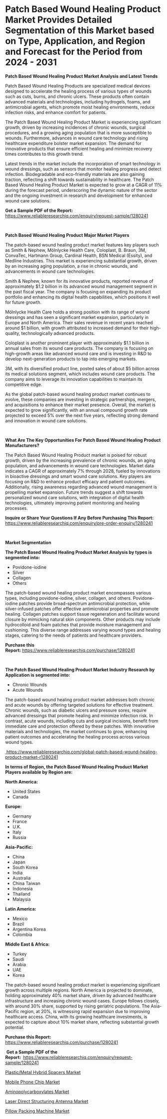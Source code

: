 <p><h1>Patch Based Wound Healing Product Market Provides Detailed Segmentation of this Market based on Type, Application, and Region and Forecast for the Period from 2024 - 2031</h1></p><p><strong>Patch Based Wound Healing Product Market Analysis and Latest Trends</strong></p>
<p><p>Patch Based Wound Healing Products are specialized medical devices designed to accelerate the healing process of various types of wounds such as cuts, burns, and chronic ulcers. These products often contain advanced materials and technologies, including hydrogels, foams, and antimicrobial agents, which promote moist healing environments, reduce infection risks, and enhance comfort for patients.</p><p>The Patch Based Wound Healing Product Market is experiencing significant growth, driven by increasing incidences of chronic wounds, surgical procedures, and a growing aging population that is more susceptible to wounds. Furthermore, advances in wound care technology and rising healthcare expenditure bolster market expansion. The demand for innovative products that ensure efficient healing and minimize recovery times contributes to this growth trend.</p><p>Latest trends in the market include the incorporation of smart technology in wound dressings, such as sensors that monitor healing progress and detect infection. Biodegradable and eco-friendly materials are also gaining traction, reflecting a shift towards sustainability in healthcare. The Patch Based Wound Healing Product Market is expected to grow at a CAGR of 11% during the forecast period, underscoring the dynamic nature of the sector and the ongoing investment in research and development for enhanced wound care solutions.</p></p>
<p><strong>Get a Sample PDF of the Report:&nbsp;</strong> <a href="https://www.reliableresearchiq.com/enquiry/request-sample/1280241?utm_campaign=1124&utm_medium=2&utm_source=Github&utm_content=ia&utm_term=29092024&utm_id=patch-based-wound-healing-product">https://www.reliableresearchiq.com/enquiry/request-sample/1280241</a></p>
<p>&nbsp;</p>
<p><strong>Patch Based Wound Healing Product Major Market Players</strong></p>
<p><p>The patch-based wound healing product market features key players such as Smith & Nephew, Mölnlycke Health Care, Coloplast, B. Braun, 3M, ConvaTec, Hartmann Group, Cardinal Health, BSN Medical (Essity), and Medline Industries. This market is experiencing substantial growth, driven by an increasing aging population, a rise in chronic wounds, and advancements in wound care technologies.</p><p>Smith & Nephew, known for its innovative products, reported revenue of approximately $1.2 billion in its advanced wound management segment in the past fiscal year. The company is focusing on expanding its product portfolio and enhancing its digital health capabilities, which positions it well for future growth.</p><p>Mölnlycke Health Care holds a strong position with its range of wound dressings and has seen a significant market expansion, particularly in Europe and North America. Their sales revenue in recent years reached around $1 billion, with growth attributed to increased demand for their high-quality, technologically advanced products.</p><p>Coloplast is another prominent player with approximately $1.1 billion in annual sales from its wound care products. The company is focusing on high-growth areas like advanced wound care and is investing in R&D to develop next-generation products to tap into emerging markets.</p><p>3M, with its diversified product line, posted sales of about $5 billion across its medical solutions segment, which includes wound care products. The company aims to leverage its innovation capabilities to maintain its competitive edge.</p><p>As the global patch-based wound healing product market continues to evolve, these companies are investing in strategic partnerships, mergers, and acquisitions to enhance their market presence. Overall, the market is expected to grow significantly, with an annual compound growth rate projected to exceed 5% over the next five years, reflecting strong demand and innovation in wound care solutions.</p></p>
<p>&nbsp;</p>
<p><strong>What Are The Key Opportunities For Patch Based Wound Healing Product Manufacturers?</strong></p>
<p><p>The Patch Based Wound Healing Product market is poised for robust growth, driven by the increasing prevalence of chronic wounds, an aging population, and advancements in wound care technologies. Market data indicates a CAGR of approximately 7% through 2028, fueled by innovations in bioactive dressings and smart wound care solutions. Key players are focusing on R&D to enhance product efficacy and patient outcomes. Additionally, rising awareness regarding advanced wound management is propelling market expansion. Future trends suggest a shift towards personalized wound care solutions, with integration of digital health technologies, ultimately improving patient monitoring and healing processes.</p></p>
<p><strong>Inquire or Share Your Questions If Any Before Purchasing This Report:</strong> <a href="https://www.reliableresearchiq.com/enquiry/pre-order-enquiry/1280241?utm_campaign=1124&utm_medium=2&utm_source=Github&utm_content=ia&utm_term=29092024&utm_id=patch-based-wound-healing-product">https://www.reliableresearchiq.com/enquiry/pre-order-enquiry/1280241</a></p>
<p>&nbsp;</p>
<p><strong>Market Segmentation</strong></p>
<p><strong>The Patch Based Wound Healing Product Market Analysis by types is segmented into:</strong></p>
<p><ul><li>Povidone-iodine</li><li>Silver</li><li>Collagen</li><li>Others</li></ul></p>
<p><p>The patch-based wound healing product market encompasses various types, including povidone-iodine, silver, collagen, and others. Povidone-iodine patches provide broad-spectrum antimicrobial protection, while silver-infused patches offer effective antimicrobial properties and promote healing. Collagen patches support tissue regeneration and facilitate wound closure by mimicking natural skin components. Other products may include hydrocolloid and foam patches that provide moisture management and cushioning. This diverse range addresses varying wound types and healing stages, catering to the needs of patients and healthcare providers.</p></p>
<p><strong>Purchase this Report:&nbsp;</strong><a href="https://www.reliableresearchiq.com/purchase/1280241?utm_campaign=1124&utm_medium=2&utm_source=Github&utm_content=ia&utm_term=29092024&utm_id=patch-based-wound-healing-product">https://www.reliableresearchiq.com/purchase/1280241</a></p>
<p>&nbsp;</p>
<p><strong>The Patch Based Wound Healing Product Market Industry Research by Application is segmented into:</strong></p>
<p><ul><li>Chronic Wounds</li><li>Acute Wounds</li></ul></p>
<p><p>The patch-based wound healing product market addresses both chronic and acute wounds by offering targeted solutions for effective treatment. Chronic wounds, such as diabetic ulcers and pressure sores, require advanced dressings that promote healing and minimize infection risk. In contrast, acute wounds, including cuts and surgical incisions, benefit from immediate care and protection offered by these patches. With innovative materials and technologies, the market continues to grow, enhancing patient outcomes and accelerating the healing process across various wound types.</p></p>
<p><a href="https://www.reliableresearchiq.com/global-patch-based-wound-healing-product-market-r1280241?utm_campaign=1124&utm_medium=2&utm_source=Github&utm_content=ia&utm_term=29092024&utm_id=patch-based-wound-healing-product">&nbsp;https://www.reliableresearchiq.com/global-patch-based-wound-healing-product-market-r1280241</a></p>
<p><strong>In terms of Region, the Patch Based Wound Healing Product Market Players available by Region are:</strong></p>
<p>
    <p> <strong> North America: </strong>
        <ul>
            <li>United States</li>
            <li>Canada</li>
        </ul>
        </p> 
    <p> <strong> Europe: </strong>
        <ul>
            <li>Germany</li>
            <li>France</li>
            <li>U.K.</li>
            <li>Italy</li>
            <li>Russia</li>
        </ul>
        </p> 
    <p> <strong> Asia-Pacific: </strong>
        <ul>
            <li>China</li>
            <li>Japan</li>
            <li>South Korea</li>
            <li>India</li>
            <li>Australia</li>
            <li>China Taiwan</li>
            <li>Indonesia</li>
            <li>Thailand</li>
            <li>Malaysia</li>
        </ul>
        </p> 
    <p> <strong> Latin America: </strong>
        <ul>
            <li>Mexico</li>
            <li>Brazil</li>
            <li>Argentina Korea</li>
            <li>Colombia</li>
        </ul>
        </p> 
    <p> <strong> Middle East & Africa: </strong>
        <ul>
            <li>Turkey</li>
            <li>Saudi</li>
            <li>Arabia</li>
            <li>UAE</li>
            <li>Korea</li>
        </ul>
    </p>
    </p>
<p><p>The patch-based wound healing product market is experiencing significant growth across multiple regions. North America is projected to dominate, holding approximately 40% market share, driven by advanced healthcare infrastructure and increasing chronic wound cases. Europe follows closely, with around 30% share, supported by rising geriatric populations. The Asia-Pacific region, at 20%, is witnessing rapid expansion due to improving healthcare access. China, with its growing healthcare investments, is expected to capture about 10% market share, reflecting substantial growth potential.</p></p>
<p><strong>Purchase this Report: </strong><a href="https://www.reliableresearchiq.com/purchase/1280241?utm_campaign=1124&utm_medium=2&utm_source=Github&utm_content=ia&utm_term=29092024&utm_id=patch-based-wound-healing-product">https://www.reliableresearchiq.com/purchase/1280241</a></p>
<p>&nbsp;<strong>Get a Sample PDF of the Report:&nbsp;&nbsp;</strong><a href="https://www.reliableresearchiq.com/enquiry/request-sample/1280241?utm_campaign=1124&utm_medium=2&utm_source=Github&utm_content=ia&utm_term=29092024&utm_id=patch-based-wound-healing-product">https://www.reliableresearchiq.com/enquiry/request-sample/1280241</a></p>
<p><strong></strong></p>
<p><p><a href="https://github.com/jennyt6m/Market-Research-Report-List-1/blob/main/plasticmetal-hybrid-spacers-market.md?utm_campaign=1124&utm_medium=2&utm_source=Github&utm_content=ia&utm_term=29092024&utm_id=patch-based-wound-healing-product">Plastic/Metal Hybrid Spacers Market</a></p><p><a href="https://issuu.com/reportprime-2/docs/mobile-phone-chip-market-size-2030._6e8dc3cc72d657?utm_campaign=1124&utm_medium=2&utm_source=Github&utm_content=ia&utm_term=29092024&utm_id=patch-based-wound-healing-product">Mobile Phone Chip Market</a></p><p><a href="https://github.com/DenisePatterson586/Market-Research-Report-List-1/blob/main/aminopolycarboxylates-market.md?utm_campaign=1124&utm_medium=2&utm_source=Github&utm_content=ia&utm_term=29092024&utm_id=patch-based-wound-healing-product">Aminopolycarboxylates Market</a></p><p><a href="https://issuu.com/reportprime-2/docs/laser-direct-structuring-antenna-ma_4ce2f732839d1b?utm_campaign=1124&utm_medium=2&utm_source=Github&utm_content=ia&utm_term=29092024&utm_id=patch-based-wound-healing-product">Laser Direct Structuring Antenna Market</a></p><p><a href="https://www.linkedin.com/pulse/pillow-packing-machine-market-insights-product-type-application-u4vmf?utm_campaign=1124&utm_medium=2&utm_source=Github&utm_content=ia&utm_term=29092024&utm_id=patch-based-wound-healing-product">Pillow Packing Machine Market</a></p></p>
